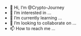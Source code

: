 - 👋 Hi, I’m @Crypto-Journey
- 👀 I’m interested in ...
- 🌱 I’m currently learning ...
- 💞️ I’m looking to collaborate on ...
- 📫 How to reach me ...

<!---
Crypto-Journey/Crypto-Journey is a ✨ special ✨ repository because its `README.md` (this file) appears on your GitHub profile.
You can click the Preview link to take a look at your changes.
--->
